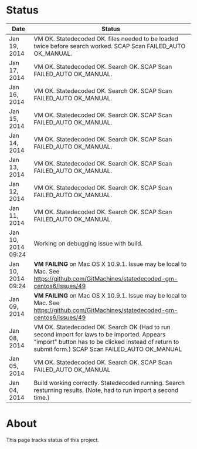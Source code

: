 # Status

| Date         | Status |
|--------------|-------------|
| Jan 19, 2014 | VM OK. Statedecoded OK. files needed to be loaded twice before search worked. SCAP Scan FAILED_AUTO OK_MANUAL.  |
| Jan 17, 2014 | VM OK. Statedecoded OK. Search OK. SCAP Scan FAILED_AUTO OK_MANUAL.  |
| Jan 16, 2014 | VM OK. Statedecoded OK. Search OK. SCAP Scan FAILED_AUTO OK_MANUAL.  |
| Jan 15, 2014 | VM OK. Statedecoded OK. Search OK. SCAP Scan FAILED_AUTO OK_MANUAL.  |
| Jan 14, 2014 | VM OK. Statedecoded OK. Search OK. SCAP Scan FAILED_AUTO OK_MANUAL.  |
| Jan 13, 2014 | VM OK. Statedecoded OK. Search OK. SCAP Scan FAILED_AUTO OK_MANUAL.  |
| Jan 12, 2014 | VM OK. Statedecoded OK. Search OK. SCAP Scan FAILED_AUTO OK_MANUAL.  |
| Jan 11, 2014 | VM OK. Statedecoded OK. Search OK. SCAP Scan FAILED_AUTO OK_MANUAL.  |
| Jan 10, 2014 09:24 | Working on debugging issue with build. |
| Jan 10, 2014 09:24 | **VM FAILING** on Mac OS X 10.9.1. Issue may be local to Mac. See https://github.com/GitMachines/statedecoded-gm-centos6/issues/49 |
| Jan 09, 2014 | **VM FAILING** on Mac OS X 10.9.1. Issue may be local to Mac. See https://github.com/GitMachines/statedecoded-gm-centos6/issues/49 |
| Jan 08, 2014 | VM OK. Statedecoded OK. Search OK (Had to run second import for laws to be imported. Appears "import" button has to be clicked instead of return to submit form.) SCAP Scan FAILED_AUTO OK_MANUAL |
| Jan 05, 2014 | VM OK. Statedecoded OK. Search OK. SCAP Scan FAILED_AUTO OK_MANUAL |
| Jan 04, 2014 | Build working correctly. Statedecoded running. Search resturning results. (Note, had to run import a second time.)|

# About

This page tracks status of this project.

